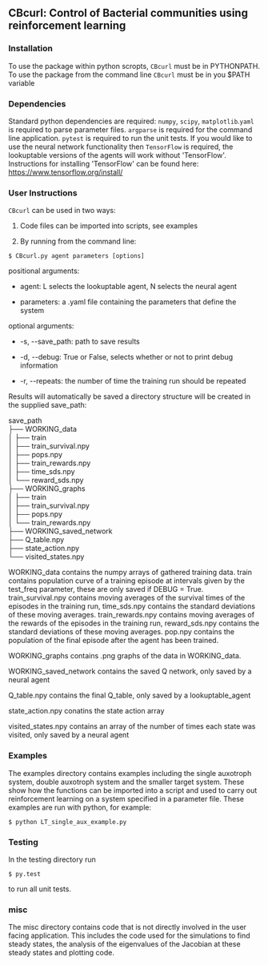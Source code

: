## CBcurl: Control of Bacterial communities using reinforcement learning

### Installation
To use the package within python scropts, `CBcurl` must be in PYTHONPATH.
To use the package from the command line `CBcurl` must be in you $PATH variable

### Dependencies
Standard python dependencies are required: `numpy`, `scipy`, `matplotlib`.`yaml` is required to parse parameter files. `argparse` is required for the command line application. `pytest` is required to run the unit tests. If you would like to use the neural network functionality then `TensorFlow` is required, the lookuptable versions of the agents will work without 'TensorFlow'. Instructions for installing 'TensorFlow' can be found here:
 https://www.tensorflow.org/install/

### User Instructions
`CBcurl` can be used in two ways:
1) Code files can be imported into scripts, see examples

2) By running from the command line:
```console
$ CBcurl.py agent parameters [options]
```
positional arguments:

  - agent: L selects the lookuptable agent, N selects the neural agent

  - parameters: a .yaml file containing the parameters that define the system

optional arguments:

  - -s, --save_path: path to save results

  - -d, --debug: True or False, selects whether or not to print debug information

  - -r, --repeats: the number of time the training run should be repeated


Results will automatically be saved a directory structure will be created in the supplied save_path:

save_path\
 ├── WORKING_data\
 │   ├── train\
 │   ├── train_survival.npy\
 │   ├── pops.npy\
 │   ├── train_rewards.npy\
 │   ├── time_sds.npy\
 │   └── reward_sds.npy\
 ├── WORKING_graphs\
 │   ├── train\
 │   ├── train_survival.npy\
 │   ├── pops.npy\
 │   └── train_rewards.npy\
 ├── WORKING_saved_network\
 ├── Q_table.npy\
 ├── state_action.npy\
 └── visited_states.npy

WORKING_data contains the numpy arrays of gathered training data. train contains population curve of a training episode at intervals given by the test_freq parameter, these are only saved if DEBUG = True. train_survival.npy contains moving averages of the survival times of the episodes in the training run, time_sds.npy contains the standard deviations of these moving averages. train_rewards.npy contains moving averages of the rewards of the episodes in the training run, reward_sds.npy contains the standard deviations of these moving averages. pop.npy contains the population of the final episode after the agent has been trained.

WORKING_graphs contains .png graphs of the data in WORKING_data.

WORKING_saved_network contains the saved Q network, only saved by a neural agent

Q_table.npy contains the final Q_table, only saved by a lookuptable_agent

state_action.npy conatins the state action array

visited_states.npy contains an array of the number of times each state was visited, only saved by a neural agent



### Examples
The examples directory contains examples including the single auxotroph system, double auxotroph system and the smaller target system. These show how the functions can be imported into a script and used to carry out reinforcement learning on a system specified in a parameter file. These examples are run with python, for example:
```console
$ python LT_single_aux_example.py
```

### Testing
In the testing directory run

```console
$ py.test
```
to run all unit tests.


### misc
The misc directory contains code that is not directly involved in the user facing application. This includes the code used for the simulations to find steady states, the analysis of the eigenvalues of the Jacobian at these steady states and plotting code.
